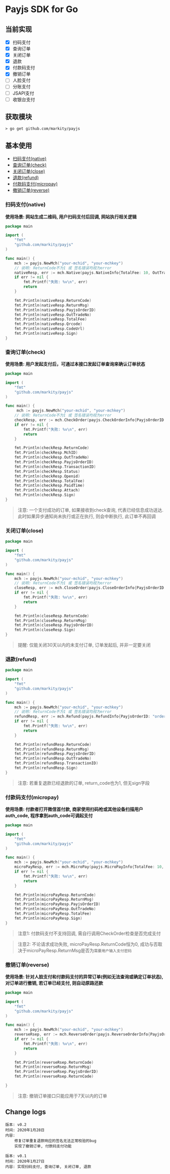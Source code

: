 # Payjs SDK for Go

## 当前实现

- [x] 扫码支付
- [x] 查询订单
- [x] 关闭订单
- [x] 退款
- [x] 付款码支付
- [x] 撤销订单
- [ ] 人脸支付
- [ ] 分账支付
- [ ] JSAPI支付
- [ ] 收银台支付

## 获取模块

```shell
> go get github.com/markity/payjs
```

## 基本使用

- [扫码支付(native)](#扫码支付native)
- [查询订单(check)](#查询订单check)
- [关闭订单(close)](#关闭订单close)
- [退款(refund)](#退款refund)
- [付款码支付(micropay)](#付款码支付micropay)
- [撤销订单(reverse)](#撤销订单reverse)

### 扫码支付(native)

**使用场景: 网站生成二维码, 用户扫码支付后回调, 网站执行相关逻辑**

```go
package main

import (
	"fmt"
	"github.com/markity/payjs"
)

func main() {
	mch := payjs.NewMch("your-mchid", "your-mchkey")
	// 说明: ReturnCode不为1 或 签名错误均视为error
	nativeResp, err := mch.Native(payjs.NativeInfo{TotalFee: 10, OutTradeNo: "2020_1_27_001", Body: "支付测试"})
	if err != nil {
		fmt.Printf("失败: %v\n", err)
		return
	}

	fmt.Println(nativeResp.ReturnCode)
	fmt.Println(nativeResp.ReturnMsg)
	fmt.Println(nativeResp.PayjsOrderID)
	fmt.Println(nativeResp.OutTradeNo)
	fmt.Println(nativeResp.TotalFee)
	fmt.Println(nativeResp.Qrcode)
	fmt.Println(nativeResp.CodeUrl)
	fmt.Println(nativeResp.Sign)
}
```

### 查询订单(check)

**使用场景: 用户发起支付后，可通过本接口发起订单查询来确认订单状态**

```go
package main

import (
	"fmt"
	"github.com/markity/payjs"
)

func main() {
	 mch := payjs.NewMch("your-mchid", "your-mchkey")
	// 说明: ReturnCode不为1 或 签名错误均视为error
	checkResp, err := mch.CheckOrder(payjs.CheckOrderInfo{PayjsOrderID: "order-id"})
	if err != nil {
		fmt.Printf("失败: %v\n", err)
		return
	}

	fmt.Println(checkResp.ReturnCode)
	fmt.Println(checkResp.MchID)
	fmt.Println(checkResp.OutTradeNo)
	fmt.Println(checkResp.PayjsOrderID)
	fmt.Println(checkResp.TransactionID)
	fmt.Println(checkResp.Status)
	fmt.Println(checkResp.Openid)
	fmt.Println(checkResp.TotalFee)
	fmt.Println(checkResp.PaidTime)
	fmt.Println(checkResp.Attach)
	fmt.Println(checkResp.Sign)
}
```

> 注意: 一个支付成功的订单, 如果接收到check查询, 代表已经信息成功送达.此时如果异步通知尚未执行或正在执行, 则会中断执行, 此订单不再回调

### 关闭订单(close)

```go
package main

import (
	"fmt"
	"github.com/markity/payjs"
)

func main() {
	mch := payjs.NewMch("your-mchid", "your-mchkey")
	// 说明: ReturnCode不为1 或 签名错误均视为error
	closeResp, err := mch.CloseOrder(payjs.CloseOrderInfo{PayjsOrderID: "order-id"})
	if err != nil {
		fmt.Printf("失败: %v\n", err)
		return
	}

	fmt.Println(closeResp.ReturnCode)
	fmt.Println(closeResp.ReturnMsg)
	fmt.Println(closeResp.PayjsOrderID)
	fmt.Println(closeResp.Sign)
}
```

> 提醒: 仅能关闭30天以内的未支付订单, 订单发起后, 并非一定要关闭

### 退款(refund)

```go
package main

import (
	"fmt"
	"github.com/markity/payjs"
)

func main() {
	mch := payjs.NewMch("your-mchid", "your-mchkey")
	// 说明: ReturnCode不为1 或 签名错误均视为error
	refundResp, err := mch.Refund(payjs.RefundInfo{PayjsOrderID: "order-id"})
	if err != nil {
		fmt.Printf("失败: %v\n", err)
		return
	}

	fmt.Println(refundResp.ReturnCode)
	fmt.Println(refundResp.ReturnMsg)
	fmt.Println(refundResp.PayjsOrderID)
	fmt.Println(refundResp.OutTradeNo)
	fmt.Println(refundResp.TransactionID)
	fmt.Println(refundResp.Sign)
}
```

> 注意: 若重复退款已经退款的订单, return_code也为1, 但无sign字段

### 付款码支付(micropay)

**使用场景: 付款者打开微信首付款, 商家使用扫码枪或其他设备扫描用户auth_code, 程序拿到auth_code可调起支付**

```go
package main

import (
	"fmt"
	"github.com/markity/payjs"
)

func main() {
	mch := payjs.NewMch("your-mchid", "your-mchkey")
	microPayResp, err := mch.MicroPay(payjs.MicroPayInfo{TotalFee: 10, OutTradeNo: "2020_1_28_001", AuthCode: "使用扫码枪或其他扫码设备获取付款者微信收付款的auth-code"})
	if err != nil {
		fmt.Printf("失败: %v\n", err)
		return
	}

	fmt.Println(microPayResp.ReturnCode)
	fmt.Println(microPayResp.ReturnMsg)
	fmt.Println(microPayResp.PayjsOrderID)
	fmt.Println(microPayResp.OutTradeNo)
	fmt.Println(microPayResp.TotalFee)
	fmt.Println(microPayResp.Sign)
}
```

> 注意1: 付款码支付不支持回调, 需自行调用CheckOrder检查是否完成支付

> 注意2: 不论请求成功失败, microPayResp.ReturnCode恒为0, 成功与否取决于microPayResp.ReturnMsg是否为`需要用户输入支付密码`

### 撤销订单(reverse)

**使用场景: 针对人脸支付和付款码支付的异常订单(例如无法查询或确定订单状态), 对订单进行撤销, 若订单已经支付, 则自动原路还款**

```go
package main

import (
	"fmt"
	"github.com/markity/payjs"
)

func main() {
	mch := payjs.NewMch("your-mchid", "your-mchkey")
	reverseRsep, err := mch.ReverseOrder(payjs.ReverseOrderInfo{PayjsOrderID: "order-id"})
	if err != nil {
		fmt.Printf("失败: %v\n", err)
		return
	}

	fmt.Println(reverseRsep.ReturnCode)
	fmt.Println(reverseRsep.ReturnMsg)
	fmt.Println(reverseRsep.PayjsOrderID)
	fmt.Println(reverseRsep.ReturnCode)

}
```

> 注意: 撤销订单接口只能应用于7天以内的订单

## Change logs

```
版本: v0.2
时间: 2020年1月28日
内容:
	修复订单重复退款响应的签名无法正常校验的bug
	实现了撤销订单, 付款码支付功能
```

```
版本: v0.1
时间: 2020年1月27日
内容: 实现扫码支付, 查询订单, 关闭订单, 退款
```
